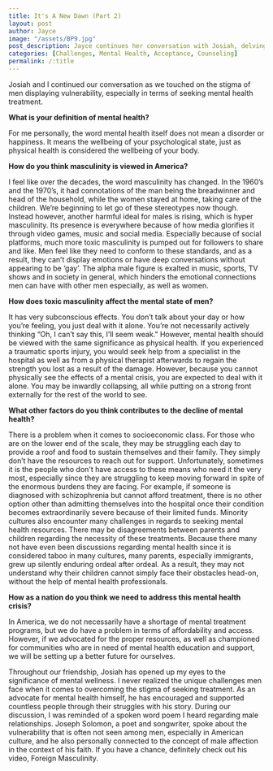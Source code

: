 ```yaml
---
title: It's A New Dawn (Part 2)
layout: post
author: Jayce
image: "/assets/BP9.jpg"
post_description: Jayce continues her conversation with Josiah, delving into stigmatized topics such as masculinity in America.
categories: [Challenges, Mental Health, Acceptance, Counseling]
permalink: /:title
---
```

Josiah and I continued our conversation as we touched on the stigma of men displaying vulnerability, especially in terms of seeking mental health treatment. 


**What is your definition of mental health?**

For me personally, the word mental health itself does not mean a disorder or happiness. It means the wellbeing of your psychological state, just as physical health is considered the wellbeing of your body.

 

**How do you think masculinity is viewed in America?**

I feel like over the decades, the word masculinity has changed. In the 1960’s and the 1970’s, it had connotations of the man being the breadwinner and head of the household, while the women stayed at home, taking care of the children. We’re beginning to let go of these stereotypes now though. Instead however, another harmful ideal for males is rising, which is hyper masculinity. Its presence is everywhere because of how media glorifies it through video games, music and social media. Especially because of social platforms, much more toxic masculinity is pumped out for followers to share and like. Men feel like they need to conform to these standards, and as a result, they can’t display emotions or have deep conversations without appearing to be ‘gay’. The alpha male figure is exalted in music, sports, TV shows and in society in general, which hinders the emotional connections men can have with other men especially, as well as women. 

 

**How does toxic masculinity affect the mental state of men?**

It has very subconscious effects. You don’t talk about your day or how you’re feeling, you just deal with it alone. You’re not necessarily actively thinking “Oh, I can’t say this, I’ll seem weak." However, mental health should be viewed with the same significance as physical health. If you experienced a traumatic sports injury, you would seek help from a specialist in the hospital as well as from a physical therapist afterwards to regain the strength you lost as a result of the damage. However, because you cannot physically see the effects of a mental crisis, you are expected to deal with it alone. You may be inwardly collapsing, all while putting on a strong front externally for the rest of the world to see.  

 

**What other factors do you think contributes to the decline of mental health?**

There is a problem when it comes to socioeconomic class. For those who are on the lower end of the scale, they may be struggling each day to provide a roof and food to sustain themselves and their family. They simply don’t have the resources to reach out for support. Unfortunately, sometimes it is the people who don't have access to these means who need it the very most, especially since they are struggling to keep moving forward in spite of the enormous burdens they are facing. For example, if someone is diagnosed with schizophrenia but cannot afford treatment, there is no other option other than admitting themselves into the hospital once their condition becomes extraordinarily severe because of their limited funds. Minority cultures also encounter many challenges in regards to seeking mental health resources. There may be disagreements between parents and children regarding the necessity of these treatments. Because there many not have even been discussions regarding mental health since it is considered taboo in many cultures, many parents, especially immigrants, grew up silently enduring ordeal after ordeal. As a result, they may not understand why their children cannot simply face their obstacles head-on, without the help of mental health professionals. 

 

**How as a nation do you think we need to address this mental health crisis?**

In America, we do not necessarily have a shortage of mental treatment programs, but we do have a problem in terms of affordability and access. However, if we advocated for the proper resources, as well as championed for communities who are in need of mental health education and support, we will be setting up a better future for ourselves. 

 

Throughout our friendship, Josiah has opened up my eyes to the significance of mental wellness. I never realized the unique challenges men face when it comes to overcoming the stigma of seeking treatment. As an advocate for mental health himself, he has encouraged and supported countless people through their struggles with his story. During our discussion, I was reminded of a spoken word poem I heard regarding male relationships. Joseph Solomon, a poet and songwriter, spoke about the vulnerability that is often not seen among men, especially in American culture, and he also personally connected to the concept of male affection in the context of his faith. If you have a chance, definitely check out his video, Foreign Masculinity. 